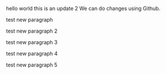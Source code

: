 hello world
this is an update 2
We can do changes using Github.

test new paragraph

test new paragraph 2

test new paragraph 3

test new paragraph 4

test new paragraph 5

